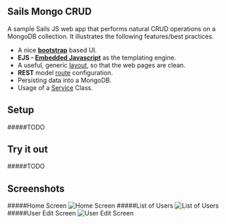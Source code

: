 Sails Mongo CRUD
-------------
A sample Sails JS web app that performs natural CRUD operations on a MongoDB collection. It illustrates the following features/best practices.

- A nice **[bootstrap](http://getbootstrap.com)** based UI.
- **EJS - [Embedded Javascript](http://www.embeddedjs.com/)** as the templating engine.
- A useful, generic [layout](https://github.com/sameerean/sails-mongo-crud/blob/master/views/layout.ejs), so that the web pages are clean.
- **REST** model [route](https://github.com/sameerean/sails-mongo-crud/blob/master/config/routes.js) configuration.
- Persisting data into a MongoDB.
- Usage of a [Service](https://github.com/sameerean/sails-mongo-crud/blob/master/api/services/UserService.js) Class.

Setup
--------
#####TODO

Try it out
--------
#####TODO

Screenshots
------------
#####Home Screen 
![Home Screen](https://raw.githubusercontent.com/sameerean/sails-mongo-crud/master/assets/images/docs/app-home.png "Home Screen")
#####List of Users 
![List of Users](https://raw.githubusercontent.com/sameerean/sails-mongo-crud/master/assets/images/docs/user-list.png "List of Users")
#####User Edit Screen 
![User Edit Screen](https://raw.githubusercontent.com/sameerean/sails-mongo-crud/master/assets/images/docs/user-edit.png "User Edit Screen")
